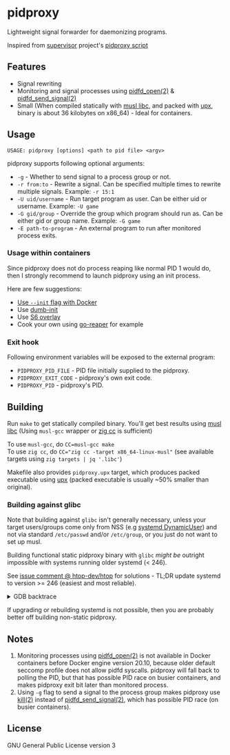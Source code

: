 # pidproxy

Lightweight signal forwarder for daemonizing programs.

Inspired from [supervisor][supervisor] project's [pidproxy script][supervisor-pidproxy-script]

## Features

- Signal rewriting
- Monitoring and signal processes using [pidfd\_open(2)][pidfd-open-2] & [pidfd\_send\_signal(2)][pidfd-send-signal-2]
- Small (When compiled statically with [musl libc][musl-libc], and packed with [upx][upx], binary is about 36 kilobytes on x86\_64) - Ideal for containers.

## Usage

```
USAGE: pidproxy [options] <path to pid file> <argv>
```

pidproxy supports following optional arguments:
- `-g` - Whether to send signal to a process group or not.
- `-r from:to` - Rewrite a signal. Can be specified multiple times to rewrite multiple signals. Example: `-r 15:1`
- `-U uid/username` - Run target program as user. Can be either uid or username. Example: `-U game`
- `-G gid/group` - Override the group which program should run as. Can be either gid or group name. Example: `-G game`
- `-E path-to-program` - An external program to run after monitored process exits.

### Usage within containers

Since pidproxy does not do process reaping like normal PID 1 would do, then I strongly recommend to launch pidproxy using an init process.

Here are few suggestions:
- [Use `--init` flag with Docker][docker-init]
- Use [dumb-init][dumb-init]
- Use [S6 overlay][s6-overlay]
- Cook your own using [go-reaper][go-reaper] for example

### Exit hook

Following environment variables will be exposed to the external program:
- `PIDPROXY_PID_FILE` - PID file initially supplied to the pidproxy.
- `PIDPROXY_EXIT_CODE` - pidproxy's own exit code.
- `PIDPROXY_PID` - pidproxy's PID.
<!--
- `PIDPROXY_CHILD_EXIT_CODE` - Monitored child exit code, if exited normally (-1 if terminated).
- `PIDPROXY_CHILD_KILL_SIGNAL` - Monitored child kill signal, if terminated (-1 if exited normally).
-->

## Building

Run `make` to get statically compiled binary. You'll get best results using [musl libc][musl-libc] (Using `musl-gcc` wrapper or [zig cc][zig-cc] is sufficient)

To use `musl-gcc`, do `CC=musl-gcc make`  
To use `zig cc`, do `CC="zig cc -target x86_64-linux-musl"` (see available targets using `zig targets | jq '.libc'`)

Makefile also provides `pidproxy.upx` target, which produces packed executable using [upx][upx] (packed executable is usually ~50% smaller than original).

### Building against glibc

Note that building against `glibc` isn't generally necessary, unless your target users/groups come only from NSS (e.g [systemd DynamicUser][systemd-dynamicuser]) and not via
standard `/etc/passwd` and/or `/etc/group`, or you just do not want to set up musl.

Building functional static pidproxy binary with `glibc` *might be* outright impossible with systems running older systemd (< 246).

See [issue comment @ htop-dev/htop](https://github.com/htop-dev/htop/issues/503#issuecomment-826007195) for solutions - TL;DR update systemd to version >= 246 (easiest and most reliable).

<details>
  <summary>GDB backtrace</summary>

  ```
  Program received signal SIGSEGV, Segmentation fault.
  0x00007ffff7c87bf1 in _nss_systemd_is_blocked () from /usr/lib/libnss_systemd.so.2
  (gdb) bt
  #0  0x00007ffff7c87bf1 in _nss_systemd_is_blocked () from /usr/lib/libnss_systemd.so.2
  #1  0x00007ffff7c8e577 in _nss_systemd_getgrgid_r () from /usr/lib/libnss_systemd.so.2
  #2  0x00000000004410a9 in getgrgid_r ()
  #3  0x0000000000401a00 in resolve_gid (gid=<optimized out>, name=<optimized out>) at user.c:153
  ```
</details>

If upgrading or rebuilding systemd is not possible, then you are probably better off building non-static pidproxy.

## Notes

1) Monitoring processes using [pidfd\_open(2)][pidfd-open-2] is not available in Docker containers before Docker engine version 20.10, because older default seccomp profile does not allow pidfd syscalls.
pidproxy will fall back to polling the PID, but that has possible PID race on busier containers, and makes pidproxy exit bit later than monitored process.
2) Using `-g` flag to send a signal to the process group makes pidproxy use [kill(2)][kill-2] instead of [pidfd\_send\_signal(2)][pidfd-send-signal-2], which has possible PID race (on busier containers).

## License

GNU General Public License version 3

<!-- links -->
[docker-init]: https://docs.docker.com/engine/reference/run/#specify-an-init-process
[dumb-init]: https://github.com/Yelp/dumb-init
[go-reaper]: https://github.com/ramr/go-reaper/
[kill-2]: https://man7.org/linux/man-pages/man2/kill.2.html
[musl-libc]: https://www.musl-libc.org/
[pidfd-open-2]: https://man7.org/linux/man-pages/man2/pidfd_open.2.html
[pidfd-send-signal-2]: https://man7.org/linux/man-pages/man2/pidfd_send_signal.2.html
[s6-overlay]: https://github.com/just-containers/s6-overlay
[supervisor-pidproxy-script]: https://github.com/Supervisor/supervisor/blob/master/supervisor/pidproxy.py
[supervisor]: http://supervisord.org
[systemd-dynamicuser]: https://www.freedesktop.org/software/systemd/man/systemd.exec.html#DynamicUser=
[upx]: https://upx.github.io/
[zig-cc]: https://andrewkelley.me/post/zig-cc-powerful-drop-in-replacement-gcc-clang.html
